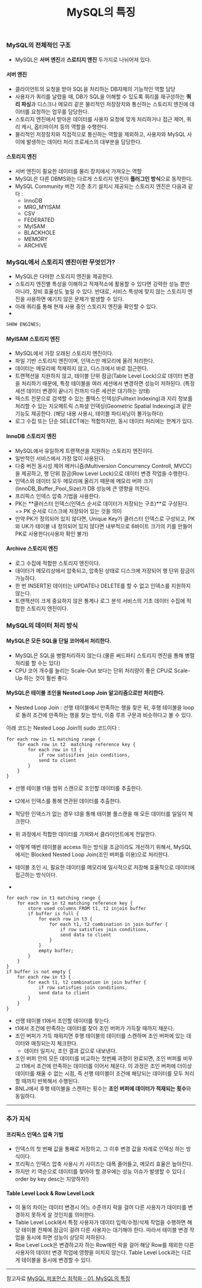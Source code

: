 ﻿---
layout: post
title: 01. MySQL의 특징
categories: [Database]
tags: [Database, MySQL 퍼포먼스 최적화]
description: MySQL의 구조와 주요 특징
fullview: false
comments: true
---

### MySQL의 전체적인 구조
* MySQL은 **서버 엔진**과 **스로티지 엔진** 두가지로 나뉘어져 있다.

#### 서버 엔진
* 클라이언트의 요청을 받아 SQL을 처리하는 DB자체의 기능적인 역할 담당
* 사용자가 쿼리를 날렸을 때, DB가 SQL을 이해할 수 있도록 쿼리를 재구성하는 **쿼리 파싱**과 디스크나 메모리 같은 물리적인 저장장치와 통신하는 스토리지 엔진에 데이터를 요청하는 업무를 담당한다.
* 스토리지 엔진에서 받아온 데이터를 사용자 요청에 맞게 처리하거나 접근 제어, 쿼리 캐시, 옵티마이저 등의 역할을 수행한다.
* 물리적인 저장장치와 직접적으로 통신하는 역할을 제외하고, 사용자와 MySQL 사이에 발생하는 데이터 처리 프로세스의 대부분을 담당한다.

#### 스토리지 엔진
* 서버 엔진이 필요한 데이터를 물리 장치에서 가져오는 역할
* MySQL은 다른 DBMS와는 다르게 스토리지 엔진이 **플러그인 방식**으로 동작한다.
* MySQL Community 버전 기준 초기 설치시 제공되는 스토리지 엔진은 다음과 같다 : 
	* InnoDB
	* MRG_MYISAM
	* CSV
	* FEDERATED
	* MyISAM
	* BLACKHOLE
	* MEMORY
	* ARCHIVE

### MySQL에서 스토리지 엔진이란 무엇인가?
* MySQL은 다야한 스토리지 엔진을 제공한다.
* 스토리지 엔진별 특성을 이해하고 적재적소에 활용할 수 있다면 강력한 성능 뿐만 아니라, 장비 효율성도 높일 수 있다. 반대로, 서비스 특성에 맞지 않는 스토리지 엔진을 사용하면 예기치 않은 문제가 발생할 수 있다.
* 아래 쿼리를 통해 현재 사용 중인 스토리지 엔진을 확인할 수 있다.
* 
```sql
SHOW ENGINES;
```

#### MyISAM 스토리지 엔진
* MySQL에서 가장 오래된 스토리지 엔진이다.
* 파일 기반 스토리지 엔진이며, 인덱스만 메모리에 올려 처리한다.
* 데이터는 메모리에 적재하지 않고, 디스크에서 바로 접근한다.
* 트랜잭션을 지원하지 않고, 테이블 단위 잠금(Table Level Lock)으로 데이터 변경을 처리하기 때문에, 특정 테이블을 여러 세션에서 변경하면 성능이 저하된다. (특정 세션 데이터 변경이 끝나기 전까지 다른 세션은 대기하는 상태)
* 텍스트 전문으로 검색할 수 있는 풀텍스 인덱싱(Fulltext Indexing)과 지리 정보를 처리할 수 있는 지오메트릭 스파셜 인덱싱(Geometric Spatial Indexing)과 같은 기능도 제공한다. (해당 내용 사용시, 테이블 파티셔닝이 불가능하다)
* 로그 수집 또는 단순 SELECT에는 적합하지만, 동시 데이터 처리에는 한계가 있다.
#### InnoDB 스토리지 엔진
* MySQL에서 유일하게 트랜잭션을 지원하는 스토리지 엔진이다.
* 일반적인 서비스에서 가장 많이 사용된다.
* 다중 버전 동시성 제어 메커니즘(Multiversion Concurrency Controll, MVCC)을 제공하고, 행 단위 잠금(Row Level Lock)으로 데이터 변경 작업을 수행한다.
* 인덱스와 데이터 모두 메모리에 올리기 때문에 메모리 버퍼 크기(InnoDB_Buffer_Pool_Size)가 DB 성능에 큰 영향을 끼친다.
* 프리픽스 인덱스 압축 기법을 사용한다.
* PK는 **클러스터 인덱스(인덱스 순서로 데이터가 저장되는 구조)**로 구성된다. => PK 순서로 디스크에 저장되어 있는 것을 의미
* 만약 PK가 정의되어 있지 않다면, Unique Key가 클러스터 인덱스로 구성되고, PK와 UK가 테이블 내 정의되어 있지 않다면 내부적으로 6바이트 크기의 키를 만들어 PK로 사용한다(사용자 확인 불가)

#### Archive 스토리지 엔진
* 로그 수집에 적합한 스토리지 엔진이다.
* 데이터가 메모리상에서 압축되고, 압축된 상태로 디스크에 저장되어 행 단위 잠금이 가능하다.
* 한 번 INSERT된 데이터는 UPDATE나 DELETE를 할 수 없고 인덱스를 지원하지 않는다.
* 트랜잭션이 크게 중요하지 않은 통계나 로그 분석 서비스의 기초 데이터 수집에 적합한 스토리지 엔진이다.

### MySQL의 데이터 처리 방식

#### MySQL은 모든 SQL을 단일 코어에서 처리한다.
* MySQL은 SQL을 병렬처리하지 않는다.(물론 써드파티 스토리지 엔진을 통해 병렬 처리를 할 수는 있다)
* CPU 코어 개수를 늘리는 Scale-Out 보다는 단위 처리량이 좋은 CPU로 Scale-Up 하는 것이 훨씬 좋다.

#### MySQL은 테이블 조인을 Nested Loop Join 알고리즘으로만 처리한다.

* Nested Loop Join : 선행 테이블에서 만족하는 행을 찾은 뒤, 후행 테이블을 loop로 돌려 조건에 만족하는 행을 찾는 방식, 이중 루프 구문과 비슷하다고 볼 수 있다.

아래 코드는 Nested Loop Join의 sudo 코드이다 :

```
for each row in t1 matching range {
	for each row in t2  matching reference key {
		for each row in t3 {
			if row satisifies join conditions,
			send to client
		}
	}
}
```

* 선행 테이블 t1을 범위 스캔으로 조인할 데이터를 추출한다.
* t2에서 인덱스를 통해 연관된 데이터를 추출한다.
* 적당한 인덱스가 없는 경우 t3을 통해 테이블 풀스캔을 해 모든 데이터를 일일이 체크한다.
* 위 과정에서 적합한 데이터를 가져와서 클라이언트에게 전달한다.

* 이렇게 매번 테이블을 access 하는 방식을 조금이라도 개선하기 위해서, MySQL에서는 Blocked Nested Loop Join(조인 버퍼를 이용)으로 처리한다.
* 테이블 조인 시, 필요한 데이터를 메모리에 일시적으로 저장해 효율적으로 데이터에 접근하는 방식이다.
* 

```
for each row in t1 matching range {
	for each row in t2 matching reference key {
		store used columns FROM t1, t2 injoin buffer
		if buffer is full {
			for each row in t3 {
				for each t1, t2 combination in join buffer {
					if row satisfies join conditions,
					send data to client
				}
			}
			empty buffer;
		}
	}
}
if buffer is not empty {
	for each row in t3 {
		for each t1, t2 combination in join buffer {
			if row satisfies join conditions,
			send data to client
		}
	}
}
```

* 선행 테이블 t1에서 조인할 데이터를 찾는다.
* t1에서 조건에 만족하는 데이터를 찾아 조인 버퍼가 가득찰 때까지 채운다.
* 조인 버퍼가 가득 채워지면 후행 테이블의 데이터를 스캔하며 조인 버퍼에 있는 데이터와 매칭되는지 체크한다.
	* 데이터 일치시, 조인 결과 값으로 내보낸다.
* 조인 버퍼 안의 모든 데이터를 비교하는 첫번째 과정이 완료되면, 조인 버퍼를 비우고 t1에서 조건에 만족하는 데이터를 이어서 채운다. 이 과정은 조인 버퍼에 더이상 데이터를 채울 수 없는 시점, 즉 선행 테이블이 조건에 해당되는 데이터를 모두 처리할 때까지 반복해서 수행된다.
* BNLJ에서 후행 테이블을 스캔하는 횟수는 **조인 버퍼에 데이터가 적재되는 횟수**와 동일하다.


***
### 추가 지식
#### 프리픽스 인덱스 압축 기법
* 인덱스의 첫 번째 값을 통째로 저장하고, 그 이후 변경 값을 차례로 인덱싱 하는 방식이다.
* 프리픽스 인덱스 압축 사용시 키 사이즈는 대폭 줄어들고, 메모리 효율은 높아진다.
* 하지만 키 역순으로 데이터를 찾아야 할 경우에는 성능 이슈가 발생할 수 있다.( order by key desc는 지양하자!)

#### Table Level Lock & Row Level Lock
* 이 둘의 차이는 데이터 변경시 어느 수준까지 락을 걸어 다른 사용자가 데이터를 변경하지 못하게 살 것인지를 의미한다.
* Table Level Lock에서 특정 사용자가 데이터 입력/수정/삭제 작업을 수행하면 해당 테이블 전체에 잠금이 걸려 다른 사용자는 대기해야 한다. 따라서 테이블 변경 작업을 동시에 하면 성능이 상당히 저하된다.
* Roe Level Lock은 변경하고자 하는 Row에만 락을 걸어 해당 Row를 제외한 다른 사용자의 데이터 변경 작업에 영향을 미치지 않는다. Table Level Lock과는 다르게 테이블을 동시에 변경할 수 있다.

***
참고자료 
[MySQL 퍼포먼스 최적화 - 01. MySQL의 특징](https://www.kyobobook.co.kr/product/detailViewKor.laf?mallGb=KOR&ejkGb=KOR&barcode=9788968486289)
